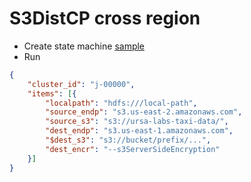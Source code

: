 # S3DistCP cross region

* Create state machine [sample](stepfunctions.json)
* Run

````json
{
    "cluster_id": "j-00000",
    "items": [{
        "localpath": "hdfs:///local-path",
        "source_endp": "s3.us-east-2.amazonaws.com",
        "source_s3": "s3://ursa-labs-taxi-data/",
        "dest_endp": "s3.us-east-1.amazonaws.com",
        "$dest_s3": "s3://bucket/prefix/...",
        "dest_encr": "--s3ServerSideEncryption"
    }]
}
````